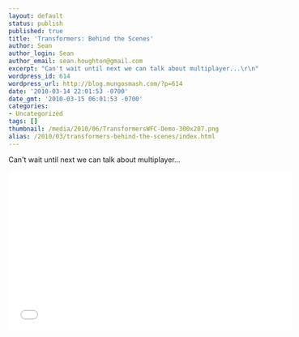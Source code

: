 ```yaml
---
layout: default
status: publish
published: true
title: 'Transformers: Behind the Scenes'
author: Sean
author_login: Sean
author_email: sean.houghton@gmail.com
excerpt: "Can't wait until next we can talk about multiplayer...\r\n"
wordpress_id: 614
wordpress_url: http://blog.mungosmash.com/?p=614
date: '2010-03-14 22:01:53 -0700'
date_gmt: '2010-03-15 06:01:53 -0700'
categories:
- Uncategorized
tags: []
thumbnail: /media/2010/06/TransformersWFC-Demo-300x207.png
alias: /2010/03/transformers-behind-the-scenes/index.html
---
```

Can't wait until next we can talk about multiplayer...

<iframe width="560" height="315" src="//www.youtube.com/embed/sWs_0J26kYs" frameborder="0" allowfullscreen></iframe>